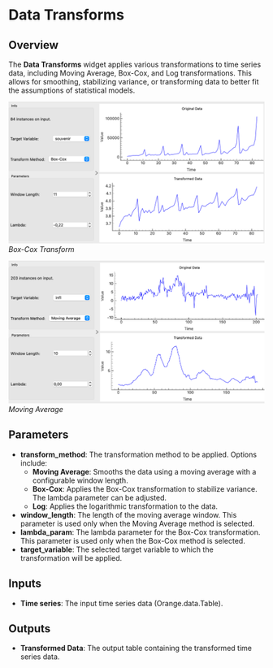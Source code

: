 # Data Transforms

## Overview
The **Data Transforms** widget applies various transformations to time series data, including Moving Average, Box-Cox, and Log transformations. This allows for smoothing, stabilizing variance, or transforming data to better fit the assumptions of statistical models.

![Data Transforms](../images/sankarsh-widgets/data_transforms/dtrx1.png)
*Box-Cox Transform*

![Data Transforms](../images/sankarsh-widgets/data_transforms/dtrx2.png)
*Moving Average*

## Parameters
- **transform_method**: The transformation method to be applied. Options include:
  - **Moving Average**: Smooths the data using a moving average with a configurable window length.
  - **Box-Cox**: Applies the Box-Cox transformation to stabilize variance. The lambda parameter can be adjusted.
  - **Log**: Applies the logarithmic transformation to the data.
- **window_length**: The length of the moving average window. This parameter is used only when the Moving Average method is selected.
- **lambda_param**: The lambda parameter for the Box-Cox transformation. This parameter is used only when the Box-Cox method is selected.
- **target_variable**: The selected target variable to which the transformation will be applied.

## Inputs
- **Time series**: The input time series data (Orange.data.Table).

## Outputs
- **Transformed Data**: The output table containing the transformed time series data.

